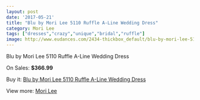 ```yaml
---
layout: post
date: '2017-05-21'
title: "Blu by Mori Lee 5110 Ruffle A-Line Wedding Dress"
category: Mori Lee
tags: ["dresses","crazy","unique","bridal","ruffle"]
image: http://www.eudances.com/2434-thickbox_default/blu-by-mori-lee-5110-ruffle-a-line-wedding-dress.jpg
---
```

Blu by Mori Lee 5110 Ruffle A-Line Wedding Dress

On Sales: **$366.99**
<a href="https://www.eudances.com/en/mori-lee/811-blu-by-mori-lee-5110-ruffle-a-line-wedding-dress.html"><amp-img layout="responsive" width="600" height="600" src="//www.eudances.com/2434-thickbox_default/blu-by-mori-lee-5110-ruffle-a-line-wedding-dress.jpg" alt="Blu by Mori Lee 5110 Ruffle A-Line Wedding Dress 0" /></a>
<a href="https://www.eudances.com/en/mori-lee/811-blu-by-mori-lee-5110-ruffle-a-line-wedding-dress.html"><amp-img layout="responsive" width="600" height="600" src="//www.eudances.com/2436-thickbox_default/blu-by-mori-lee-5110-ruffle-a-line-wedding-dress.jpg" alt="Blu by Mori Lee 5110 Ruffle A-Line Wedding Dress 1" /></a>
<a href="https://www.eudances.com/en/mori-lee/811-blu-by-mori-lee-5110-ruffle-a-line-wedding-dress.html"><amp-img layout="responsive" width="600" height="600" src="//www.eudances.com/2435-thickbox_default/blu-by-mori-lee-5110-ruffle-a-line-wedding-dress.jpg" alt="Blu by Mori Lee 5110 Ruffle A-Line Wedding Dress 2" /></a>

Buy it: [Blu by Mori Lee 5110 Ruffle A-Line Wedding Dress](https://www.eudances.com/en/mori-lee/811-blu-by-mori-lee-5110-ruffle-a-line-wedding-dress.html "Blu by Mori Lee 5110 Ruffle A-Line Wedding Dress")

View more: [Mori Lee](https://www.eudances.com/en/9-mori-lee "Mori Lee")